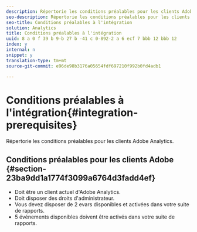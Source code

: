 ```yaml
---
description: Répertorie les conditions préalables pour les clients Adobe Analytics.
seo-description: Répertorie les conditions préalables pour les clients Adobe Analytics.
seo-title: Conditions préalables à l'intégration
solution: Analytics
title: Conditions préalables à l'intégration
uuid: 8 a 0 f 39 b 9-b 27 b -41 c 0-892-2 a 6 ecf 7 bbb 12 bbb 12
index: y
internal: n
snippet: y
translation-type: tm+mt
source-git-commit: e96de98b3176a05654fdf697210f992b0fd4adb1

---
```



# Conditions préalables à l'intégration{#integration-prerequisites}

Répertorie les conditions préalables pour les clients Adobe Analytics.

## Conditions préalables pour les clients Adobe {#section-23ba9dd1a1774f3099a6764d3fadd4ef}

* Doit être un client actuel d'Adobe Analytics.
* Doit disposer des droits d'administrateur.
* Vous devez disposer de 2 evars disponibles et activées dans votre suite de rapports.
* 5 événements disponibles doivent être activés dans votre suite de rapports.

